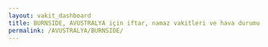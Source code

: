 ```yaml
---
layout: vakit_dashboard
title: BURNSIDE, AVUSTRALYA için iftar, namaz vakitleri ve hava durumu - ilçe/eyalet seç
permalink: /AVUSTRALYA/BURNSIDE/
---
```


<script type="text/javascript">
  var GLOBAL_COUNTRY = 'AVUSTRALYA';
  var GLOBAL_CITY = 'BURNSIDE';
  var GLOBAL_STATE = '';
  var lat = 72;
  var lon = 21;
</script>
